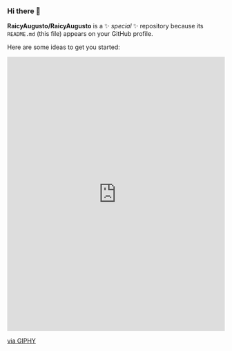 ### Hi there 👋

**RaicyAugusto/RaicyAugusto** is a ✨ _special_ ✨ repository because its `README.md` (this file) appears on your GitHub profile.

Here are some ideas to get you started:
<div style="width:100%;height:0;padding-bottom:126%;position:relative;"><iframe src="https://giphy.com/embed/M9gbBd9nbDrOTu1Mqx" width="100%" height="100%" style="position:absolute" frameBorder="0" class="giphy-embed" allowFullScreen></iframe></div><p><a href="https://giphy.com/gifs/hacktiv8-coding-codingfromhome-fromhome-M9gbBd9nbDrOTu1Mqx">via GIPHY</a></p>

